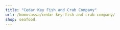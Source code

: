 ```yaml
---
title: "Cedar Key Fish and Crab Company"
url: /homosassa/cedar-key-fish-and-crab-company/
shop: seafood
---
```

